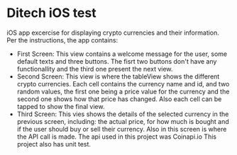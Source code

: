 # Ditech iOS test

iOS app excercise for displaying crypto currencies and their information. Per the instructions, the app contains: 
* First Screen: This view contains a welcome message for the user, some default texts and three buttons. The fisrt two buttons don't have any functionallity and the third one present the next view.
* Second Screen: This view is where the tableView shows the different crypto currencies. Each cell contains the currency name and id, and two random values, the first one being a price value for the currency and the second one shows how that price has changed. Also each cell can be tapped to show the final view.
* Third Screen: This vies shows the details of the selected currency in the previous screen, including: the actual price, for how much is bought and if the user should buy or sell their currency. Also in this screen is where the API call is made. The api used in this project was Coinapi.io
This project also has unit test.

